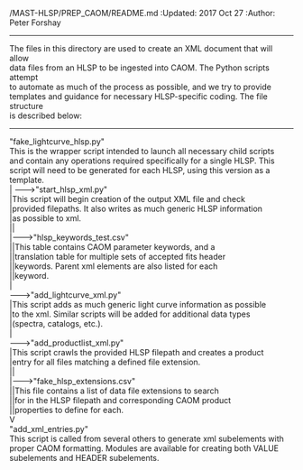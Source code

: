 /MAST-HLSP/PREP_CAOM/README.md
:Updated: 2017 Oct 27
:Author: Peter Forshay
___
The files in this directory are used to create an XML document that will allow  
data files from an HLSP to be ingested into CAOM.  The Python scripts attempt  
to automate as much of the process as possible, and we try to provide  
templates and guidance for necessary HLSP-specific coding.  The file structure  
is described below:  
___
"fake_lightcurve_hlsp.py"  
This is the wrapper script intended to launch all necessary child scripts  
and contain any operations required specifically for a single HLSP.  This  
script will need to be generated for each HLSP, using this version as a  
template.  
|
--->"start_hlsp_xml.py"  
|This script will begin creation of the output XML file and check  
|provided filepaths.  It also writes as much generic HLSP information  
|as possible to xml.  
||  
|--->"hlsp_keywords_test.csv"  
||This table contains CAOM parameter keywords, and a  
||translation table for multiple sets of accepted fits header  
||keywords.  Parent xml elements are also listed for each  
||keyword.  
|  
--->"add_lightcurve_xml.py"  
|This script adds as much generic light curve information as possible  
|to the xml.  Similar scripts will be added for additional data types  
|(spectra, catalogs, etc.).  
|  
--->"add_productlist_xml.py"  
|This script crawls the provided HLSP filepath and creates a product  
|entry for all files matching a defined file extension.  
||  
|--->"fake_hlsp_extensions.csv"  
||This file contains a list of data file extensions to search  
||for in the HLSP filepath and corresponding CAOM product  
||properties to define for each.  
V          
"add_xml_entries.py"  
This script is called from several others to generate xml subelements with  
proper CAOM formatting.  Modules are available for creating both VALUE  
    subelements and HEADER subelements.  
